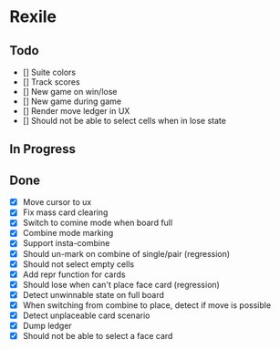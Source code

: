 # Rexile

## Todo

- [] Suite colors
- [] Track scores
- [] New game on win/lose
- [] New game during game
- [] Render move ledger in UX
- [] Should not be able to select cells when in lose state

## In Progress

## Done

- [x] Move cursor to ux
- [x] Fix mass card clearing
- [x] Switch to comine mode when board full
- [x] Combine mode marking
- [x] Support insta-combine
- [x] Should un-mark on combine of single/pair (regression)
- [x] Should not select empty cells
- [x] Add repr function for cards
- [x] Should lose when can't place face card (regression)
- [x] Detect unwinnable state on full board
- [x] When switching from combine to place, detect if move is possible
- [x] Detect unplaceable card scenario
- [x] Dump ledger
- [x] Should not be able to select a face card
